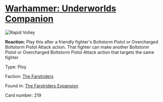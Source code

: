# [Warhammer: Underworlds Companion](https://guidokessels.github.io/wh-underworlds)

  

![Rapid Volley](https://warhammerunderworlds.com/wp-content/uploads/sites/6/2018/03/219_ENG.png)

<b>Reaction:</b> Play this after a friendly fighter's Boltstorm Pistol or Overcharged Boltstorm Pistol Attack action. That fighter can make another Boltstorm Pistol or Overcharged Boltstorm Pistol Attack action that targets the same fighter

Type: Ploy

Faction: [The Farstriders](https://guidokessels.github.io/wh-underworlds/factions/the-farstriders)

Found in: [The Farstriders Expansion](https://guidokessels.github.io/wh-underworlds/locations/the-farstriders-expansion)

Card number: 219
